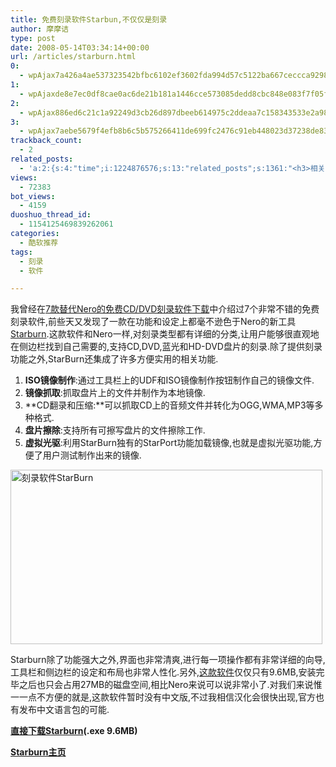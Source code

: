```yaml
---
title: 免费刻录软件Starbun,不仅仅是刻录
author: 摩摩诘
type: post
date: 2008-05-14T03:34:14+00:00
url: /articles/starburn.html
0:
  - wpAjax7a426a4ae537323542bfbc6102ef3602fda994d57c5122ba667ceccca9298c7da183e2f1cf1634dbbc4d06966d0f936e
1:
  - wpAjaxde8e7ec0df8cae0ac6de21b181a1446cce573085dedd8cbc848e083f7f05ffa39f59483ccc1a4335e0e8f54e1c87b38a
2:
  - wpAjax886ed6c21c1a92249d3cb26d897dbeeb614975c2ddeaa7c158343533e2a98f034aee751fce04ed940be4b6a95f6e0754
3:
  - wpAjax7aebe5679f4efb8b6c5b575266411de699fc2476c91eb448023d37238de83ac7603b060d71efb6f5b5e613552000b8f8
trackback_count:
  - 2
related_posts:
  - 'a:2:{s:4:"time";i:1224876576;s:13:"related_posts";s:1361:"<h3>相关日志</h3><ul class="related_post"><li><a href="http://www.digglife.cn/articles/freeware-burner.html" title="7款替代Nero的免费CD/DVD刻录软件下载">7款替代Nero的免费CD/DVD刻录软件下载</a></li><li><a href="http://www.digglife.cn/articles/custom-windows-interface-tools.html" title="9个工具打造焕然一新的Windows界面">9个工具打造焕然一新的Windows界面</a></li><li><a href="http://www.digglife.cn/articles/convert-powerpoint-flash.html" title="免费将Powerpoint转换为Flash">免费将Powerpoint转换为Flash</a></li><li><a href="http://www.digglife.cn/articles/air-applications-for-bloggers.html" title="适合博客使用的7个Adobe AIR程序">适合博客使用的7个Adobe AIR程序</a></li><li><a href="http://www.digglife.cn/articles/clean-up-desktop-improve-productivity-2.html" title="彻底清空桌面,让启动程序更加高效Part.2">彻底清空桌面,让启动程序更加高效Part.2</a></li><li><a href="http://www.digglife.cn/articles/clean-up-desktop-improve-productivity-1.html" title="彻底清空桌面,让启动程序更加高效Part.1">彻底清空桌面,让启动程序更加高效Part.1</a></li><li><a href="http://www.digglife.cn/articles/free-clipboard-manager-clipx.html" title="小巧的Windows剪切板管理器:ClipX">小巧的Windows剪切板管理器:ClipX</a></li></ul>";}'
views:
  - 72383
bot_views:
  - 4159
duoshuo_thread_id:
  - 1154125469839262061
categories:
  - 酷软推荐
tags:
  - 刻录
  - 软件

---
```

我曾经在[7款替代Nero的免费CD/DVD刻录软件下载][1]中介绍过7个非常不错的免费刻录软件,前些天又发现了一款在功能和设定上都毫不逊色于Nero的新工具<a title="Starburn" href="http://www.rocketdivision.com/starburn.html" target="_blank">Starburn</a>.这款软件和Nero一样,对刻录类型都有详细的分类,让用户能够很直观地在侧边栏找到自己需要的,支持CD,DVD,蓝光和HD-DVD盘片的刻录.除了提供刻录功能之外,StarBurn还集成了许多方便实用的相关功能.

<!--more-->

  1. **ISO镜像制作**:通过工具栏上的UDF和ISO镜像制作按钮制作自己的镜像文件.
  2. **镜像抓取**:抓取盘片上的文件并制作为本地镜像.
  3. **CD翻录和压缩:**可以抓取CD上的音频文件并转化为OGG,WMA,MP3等多种格式.
  4. **盘片擦除**:支持所有可擦写盘片的文件擦除工作.
  5. **虚拟光驱**:利用StarBurn独有的StarPort功能加载镜像,也就是虚拟光驱功能,方便了用户测试制作出来的镜像.

<img title="刻录软件StarBurn" src="http://digglife.qiniudn.com/wp-content/uploads/2008/05/starburn.jpg" alt="刻录软件StarBurn" width="499" height="279" />

Starburn除了功能强大之外,界面也非常清爽,进行每一项操作都有非常详细的向导,工具栏和侧边栏的设定和布局也非常人性化.另外,<a title="这款软件" href="https://www.digglife.net/articles/starburn.html" target="_blank">这款软件</a>仅仅只有9.6MB,安装完毕之后也只会占用27MB的磁盘空间,相比Nero来说可以说非常小了.对我们来说惟一一点不方便的就是,这款软件暂时没有中文版,不过我相信汉化会很快出现,官方也有发布中文语言包的可能.

<a title="直接下载Starburn" href="http://www.rocketdivision.com/downloads/StarBurnSetup.exe" target="_blank"><strong>直接下载Starburn</strong></a>**(.exe 9.6MB)**

<a title="Starburn主页" href="http://www.rocketdivision.com/starburn.html" target="_blank"><strong>Starburn主页</strong></a>

 [1]: https://www.digglife.net/articles/freeware-burner.html